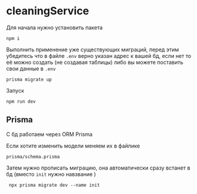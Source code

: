 # cleaningService
Для начала нужно установить пакета
```
npm i
```

Выполнить применение уже существующих миграций, перед этим убедитесь что 
в файле ```.env``` верно указан адрес к вашей бд, если нет то её можно создать (не создавая таблицы)
либо вы можете поставить свои данные в ```.env```
```
prisma migrate up
```

Запуск
```
npm run dev
```

## Prisma
С бд работаем через ORM Prisma

Если хотите изменить модели меняем их в файлике 
```
prisma/schema.prisma
```
Затем нужно прописать миграцию, она автоматически сразу встанет в бд (вместо ```init``` нужно навзвание )
```
 npx prisma migrate dev --name init
```
